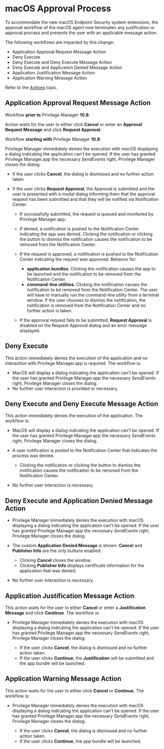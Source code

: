 [title]: # (macOS Approval Process)
[tags]: # (application approvals, sysex)
[priority]: # (7)
# macOS Approval Process

To accommodate the new macOS Endpoint Security system extensions, the approval workflow of the macOS agent now terminates any justification or approval process and presents the user with an applicable message action.

The following workflows are impacted by this change:

* Application Approval Request Message Action
* Deny Execute
* Deny Execute and Deny Execute Message Action
* Deny Execute and Application Denied Message Action
* Application Justification Message Action
* Application Warning Message Action

Refer to the [Actions](../../../admin/actions/default-actions.md) topic.

## Application Approval Request Message Action

Workflow __prior to__ Privilege Manager __10.8__:

Action waits for the user to either click __Cancel__ or enter an __Approval Request Message__ and click __Request Approval__.

Workflow __starting with__ Privilege Manager __10.8__:

Privilege Manager immediately denies the execution with macOS displaying a dialog indicating the application can't be opened. If the user has granted Privilege Manager.app the necessary _SendEvents_ right, Privilege Manager closes the dialog.

* If the user clicks __Cancel__, the dialog is dismissed and no further action taken.
* If the user clicks __Request Approval__, the Approval is submitted and the user is presented with a modal dialog informing them that the approval request has been submitted and that they will be notified via Notification Center.

  * If successfully submitted, the request is queued and monitored by Privilege Manager.app.
  * If denied, a notification is pushed to the Notification Center indicating the app was denied. Clicking the notification or clicking the button to dismiss the notification causes the notification to be removed from the Notification Center.
  * If the request is approved, a notification is pushed to the Notification Center indicating the request was approved. Behavior for:

    * __application bundles__: Clicking the notification causes the app to be launched and the notification to be removed from the Notification Center.
    * __command-line utilities__: Clicking the notification causes the notification to be removed from the Notification Center. The user will have to manually run the command-line utility from a terminal window. If the user chooses to dismiss the notification, the notification is removed from the Notification Center and no further action is taken.

  * If the approval request fails to be submitted, __Request Approval__ is disabled on the Request Approval dialog and an error message displayed.

## Deny Execute

This action immediately denies the execution of the application and no interaction with Privilege Manager.app is required. The workflow is:

* MacOS will display a dialog indicating the application can't be opened. If the user has granted Privilege Manager.app the necessary _SendEvents_ right, Privilege Manager closes the dialog.
* No further user interaction is provided or necessary.

## Deny Execute and Deny Execute Message Action

This action immediately denies the execution of the application. The workflow is:

* MacOS will display a dialog indicating the application can't be opened. If the user has granted Privilege Manager.app the necessary _SendEvents_ right, Privilege Manager closes the dialog.
* A user notification is posted to the Notification Center that indicates the process was denied.

  * Clicking the notification or clicking the button to dismiss the notification causes the notification to be removed from the Notification Center.

* No further user interaction is necessary.

## Deny Execute and Application Denied Message Action

* Privilege Manager immediately denies the execution with macOS displaying a dialog indicating the application can't be opened. If the user has granted Privilege Manager.app the necessary _SendEvents_ right, Privilege Manager closes the dialog.
* The custom __Application Denied Message__ is shown. __Cancel__ and __Publisher Info__ are the only buttons enabled.

  * Clicking __Cancel__ closes the window.
  * Clicking __Publisher Info__ displays certificate information for the application that was denied.

* No further user interaction is necessary.

## Application Justification Message Action

This action waits for the user to either __Cancel__ or enter a __Justification Message__ and click __Continue__. The workflow is:

* Privilege Manager immediately denies the execution with macOS displaying a dialog indicating the application can't be opened. If the user has granted Privilege Manager.app the necessary _SendEvents_ right, Privilege Manager closes the dialog.

  * If the user clicks __Cancel__, the dialog is dismissed and no further action taken.
  * If the user clicks __Continue__, the __Justification__ will be submitted and the app bundle will be launched.

## Application Warning Message Action

This action waits for the user to either click __Cancel__ or __Continue__. The workflow is:

* Privilege Manager immediately denies the execution with macOS displaying a dialog indicating the application can't be opened. If the user has granted Privilege Manager.app the necessary _SendEvents_ right, Privilege Manager closes the dialog.

  * If the user clicks __Cancel__, the dialog is dismissed and no further action taken.
  * If the user clicks __Continue__, the app bundle will be launched.
